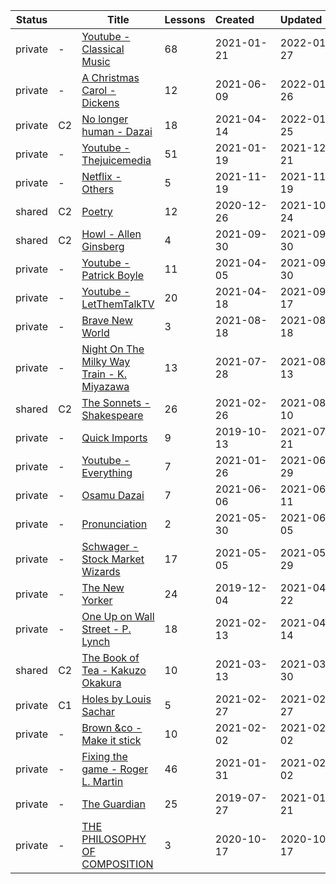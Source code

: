 |Status| |Title|Lessons|Created&nbsp;&nbsp;&nbsp;&nbsp;&nbsp;&nbsp;|Updated&nbsp;&nbsp;&nbsp;&nbsp;&nbsp;&nbsp;|
|------|-|-----|-------|--------------|--------------|
|private|-|[Youtube - Classical Music](https://www.lingq.com/en/learn/en/web/library/course/772977)|68|2021-01-21|2022-01-27
|private|-|[A Christmas Carol - Dickens](https://www.lingq.com/en/learn/en/web/library/course/861755)|12|2021-06-09|2022-01-26
|private|C2|[No longer human - Dazai](https://www.lingq.com/en/learn/en/web/library/course/829471)|18|2021-04-14|2022-01-25
|private|-|[Youtube - Thejuicemedia](https://www.lingq.com/en/learn/en/web/library/course/771731)|51|2021-01-19|2021-12-21
|private|-|[Netflix - Others](https://www.lingq.com/en/learn/en/web/library/course/962851)|5|2021-11-19|2021-11-19
|shared|C2|[Poetry](https://www.lingq.com/en/learn/en/web/library/course/755921)|12|2020-12-26|2021-10-24
|shared|C2|[Howl - Allen Ginsberg](https://www.lingq.com/en/learn/en/web/library/course/928496)|4|2021-09-30|2021-09-30
|private|-|[Youtube - Patrick Boyle](https://www.lingq.com/en/learn/en/web/library/course/921053)|11|2021-04-05|2021-09-30
|private|-|[Youtube - LetThemTalkTV](https://www.lingq.com/en/learn/en/web/library/course/832005)|20|2021-04-18|2021-09-17
|private|-|[Brave New World](https://www.lingq.com/en/learn/en/web/library/course/901856)|3|2021-08-18|2021-08-18
|private|-|[Night On The Milky Way Train - K. Miyazawa](https://www.lingq.com/en/learn/en/web/library/course/889746)|13|2021-07-28|2021-08-13
|shared|C2|[The Sonnets - Shakespeare](https://www.lingq.com/en/learn/en/web/library/course/799368)|26|2021-02-26|2021-08-10
|private|-|[Quick Imports](https://www.lingq.com/en/learn/en/web/library/course/516613)|9|2019-10-13|2021-07-21
|private|-|[Youtube - Everything](https://www.lingq.com/en/learn/en/web/library/course/778231)|7|2021-01-26|2021-06-29
|private|-|[Osamu Dazai](https://www.lingq.com/en/learn/en/web/library/course/860062)|7|2021-06-06|2021-06-11
|private|-|[Pronunciation](https://www.lingq.com/en/learn/en/web/library/course/856229)|2|2021-05-30|2021-06-05
|private|-|[Schwager - Stock Market Wizards](https://www.lingq.com/en/learn/en/web/library/course/841833)|17|2021-05-05|2021-05-29
|private|-|[The New Yorker](https://www.lingq.com/en/learn/en/web/library/course/536744)|24|2019-12-04|2021-04-22
|private|-|[One Up on Wall Street - P. Lynch](https://www.lingq.com/en/learn/en/web/library/course/789806)|18|2021-02-13|2021-04-14
|shared|C2|[The Book of Tea - Kakuzo Okakura](https://www.lingq.com/en/learn/en/web/library/course/809537)|10|2021-03-13|2021-03-30
|private|C1|[Holes by Louis Sachar](https://www.lingq.com/en/learn/en/web/library/course/799967)|5|2021-02-27|2021-02-27
|private|-|[Brown &co - Make it stick](https://www.lingq.com/en/learn/en/web/library/course/781529)|10|2021-02-02|2021-02-02
|private|-|[Fixing the game - Roger L. Martin](https://www.lingq.com/en/learn/en/web/library/course/780155)|46|2021-01-31|2021-02-02
|private|-|[The Guardian](https://www.lingq.com/en/learn/en/web/library/course/487904)|25|2019-07-27|2021-01-21
|private|-|[THE PHILOSOPHY OF COMPOSITION](https://www.lingq.com/en/learn/en/web/library/course/713358)|3|2020-10-17|2020-10-17
